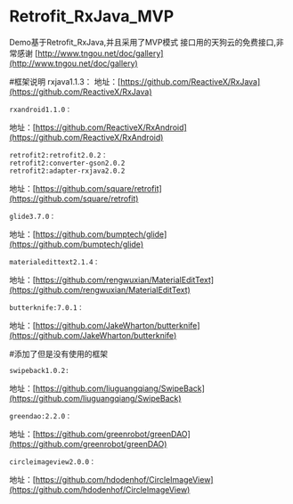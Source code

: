 # Retrofit_RxJava_MVP
Demo基于Retrofit_RxJava,并且采用了MVP模式
接口用的天狗云的免费接口,非常感谢 [http://www.tngou.net/doc/gallery](http://www.tngou.net/doc/gallery)

#框架说明
	rxjava1.1.3：
地址：[https://github.com/ReactiveX/RxJava](https://github.com/ReactiveX/RxJava)

	rxandroid1.1.0：
地址：[https://github.com/ReactiveX/RxAndroid](https://github.com/ReactiveX/RxAndroid)

	retrofit2:retrofit2.0.2：
	retrofit2:converter-gson2.0.2		
	retrofit2:adapter-rxjava2.0.2
地址：[https://github.com/square/retrofit](https://github.com/square/retrofit)

	glide3.7.0：
地址：[https://github.com/bumptech/glide](https://github.com/bumptech/glide)

	materialedittext2.1.4：
地址：[https://github.com/rengwuxian/MaterialEditText](https://github.com/rengwuxian/MaterialEditText)

	butterknife:7.0.1：
地址：[https://github.com/JakeWharton/butterknife](https://github.com/JakeWharton/butterknife)

#添加了但是没有使用的框架
	
	swipeback1.0.2:
地址：[https://github.com/liuguangqiang/SwipeBack](https://github.com/liuguangqiang/SwipeBack)

	greendao:2.2.0：
地址：[https://github.com/greenrobot/greenDAO](https://github.com/greenrobot/greenDAO)

	circleimageview2.0.0：
地址：[https://github.com/hdodenhof/CircleImageView](https://github.com/hdodenhof/CircleImageView)